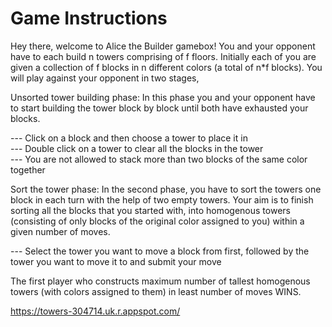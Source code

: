 # Game Instructions
Hey there, welcome to Alice the Builder gamebox! You and your opponent have to each build n towers comprising of f floors. Initially each of you are given a collection of f blocks in n different colors (a total of n*f blocks). You will play against your opponent in two stages,

Unsorted tower building phase: In this phase you and your opponent have to start building the tower block by block until both have exhausted your blocks.

--- Click on a block and then choose a tower to place it in  
--- Double click on a tower to clear all the blocks in the tower  
--- You are not allowed to stack more than two blocks of the same color together  


Sort the tower phase: In the second phase, you have to sort the towers one block in each turn with the help of two empty towers. Your aim is to finish sorting all the blocks that you started with, into homogenous towers (consisting of only blocks of the original color assigned to you) within a given number of moves.

--- Select the tower you want to move a block from first, followed by the tower you want to move it to and submit your move  


The first player who constructs maximum number of tallest homogenous towers (with colors assigned to them) in least number of moves WINS.


https://towers-304714.uk.r.appspot.com/

